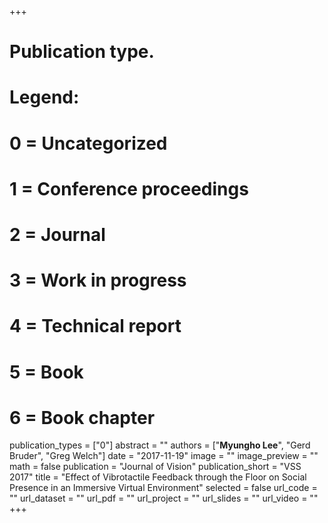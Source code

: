 +++
# Publication type.
# Legend:
# 0 = Uncategorized
# 1 = Conference proceedings
# 2 = Journal
# 3 = Work in progress
# 4 = Technical report
# 5 = Book
# 6 = Book chapter
publication_types = ["0"]
abstract = ""
authors = ["**Myungho Lee**", "Gerd Bruder", "Greg Welch"]
date = "2017-11-19"
image = ""
image_preview = ""
math = false
publication = "Journal of Vision"
publication_short = "VSS 2017"
title = "Effect of Vibrotactile Feedback through the Floor on Social Presence in an Immersive Virtual Environment"
selected = false
url_code = ""
url_dataset = ""
url_pdf = ""
url_project = ""
url_slides = ""
url_video = ""
+++
